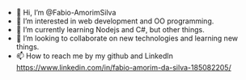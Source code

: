 - 👋 Hi, I’m @Fabio-AmorimSilva
- 👀 I’m interested in web development and OO programming.
- 🌱 I’m currently learning Nodejs and C#, but other things. 
- 💞️ I’m looking to collaborate on new technologies and learning new things.
- 📫 How to reach me by my github and LinkedIn https://www.linkedin.com/in/fabio-amorim-da-silva-185082205/

<!---
Fabio-AmorimSilva/Fabio-AmorimSilva is a ✨ special ✨ repository because its `README.md` (this file) appears on your GitHub profile.
You can click the Preview link to take a look at your changes.
--->
